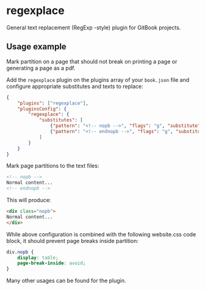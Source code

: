 regexplace
==========
General text replacement (RegExp -style) plugin for GitBook projects.

Usage example
-----

Mark partition on a page that should not break on printing a page or generating a page as a pdf.

Add the ```regexplace``` plugin on the plugins array of your ```book.json``` file and configure appropriate substitutes and texts to replace:

```json
{
	"plugins": ["regexplace"],
	"pluginsConfig": {
		"regexplace": {
			"substitutes": [
				{"pattern": "<!-- nopb -->", "flags": "g", "substitute": "<div class=\"nopb\">"},
				{"pattern": "<!-- endnopb -->", "flags": "g", "substitute": "</div>"}
			]
		}
	}
}
```

Mark page partitions to the text files:

```markdown
<!-- nopb -->
Normal content...
<!-- endnopb -->
```

This will produce:

```html
<div class="nopb">
Normal content...
</div>
```

While above configuration is combined with the following website.css code block, it should prevent page breaks inside partition:

```css
div.nopb {
	display: table;
    page-break-inside: avoid;	
}
```

Many other usages can be found for the plugin.
